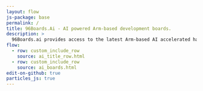 ```yaml
---
layout: flow
js-package: base
permalink: /
title: 96Boards.Ai - AI powered Arm-based development boards.
description: >
  96Boards.ai provides access to the latest Arm-based AI accelerated hardware & software for Android and Linux.
flow:
  - row: custom_include_row
    source: ai_title_row.html
  - row: custom_include_row
    source: ai_boards.html
edit-on-github: true
particles_js: true
---
```

